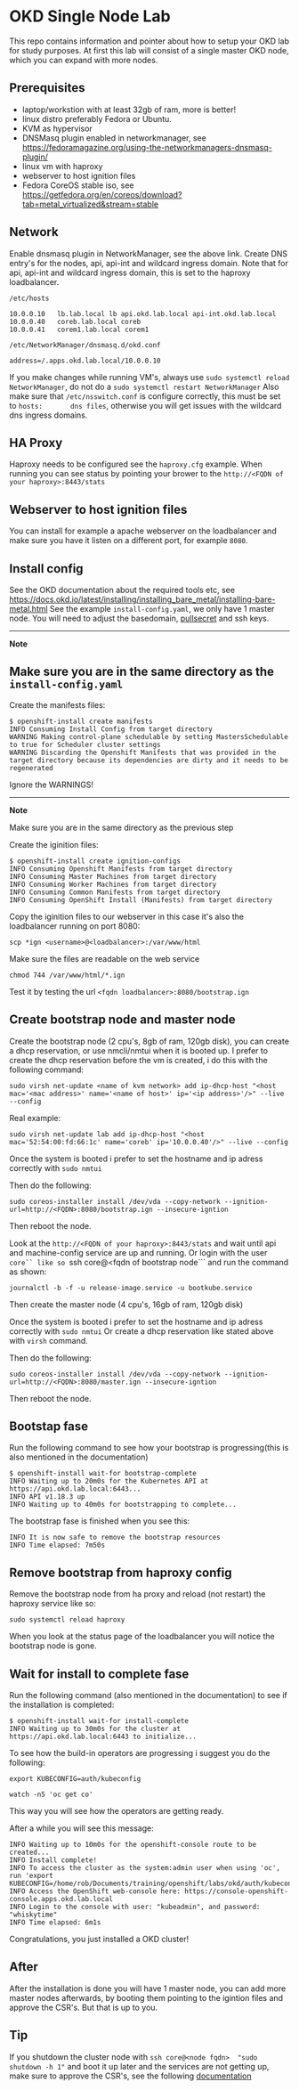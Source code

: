 # OKD Single Node Lab

This repo contains information and pointer about how to setup your OKD lab for study purposes.
At first this lab will consist of a single master OKD node, which you can expand with more nodes.

## Prerequisites
- laptop/workstion with at least 32gb of ram, more is better!
- linux distro preferably Fedora or Ubuntu.
- KVM as hypervisor
- DNSMasq plugin enabled in networkmanager, see https://fedoramagazine.org/using-the-networkmanagers-dnsmasq-plugin/
- linux vm with haproxy
- webserver to host ignition files
- Fedora CoreOS stable iso, see https://getfedora.org/en/coreos/download?tab=metal_virtualized&stream=stable

##  Network
Enable dnsmasq plugin in NetworkManager, see the above link.
Create DNS entry's for the nodes, api, api-int and wildcard ingress domain. Note that for api, api-int and wildcard ingress domain, this is set to the haproxy loadbalancer.


```/etc/hosts```

```
10.0.0.10   lb.lab.local lb api.okd.lab.local api-int.okd.lab.local
10.0.0.40   coreb.lab.local coreb
10.0.0.41   corem1.lab.local corem1
```

```/etc/NetworkManager/dnsmasq.d/okd.conf```

```
address=/.apps.okd.lab.local/10.0.0.10
```

If you make changes while running VM's, always use ```sudo systemctl reload NetworkManager```, do not do a ```sudo systemctl restart NetworkManager```
Also make sure that ```/etc/nsswitch.conf``` is configure correctly, this must be set to ```hosts:       dns files```, otherwise you will get issues with the wildcard dns ingress domains.

## HA Proxy
Haproxy needs to be configured see the ```haproxy.cfg``` example. When running you can see status by pointing your brower to the ```http://<FQDN of your haproxy>:8443/stats``` 




## Webserver to host ignition files
You can install for example a apache webserver on the loadbalancer and make sure you have it listen on a different port, for example ```8080```.


## Install config
See the OKD documentation about the required tools etc, see https://docs.okd.io/latest/installing/installing_bare_metal/installing-bare-metal.html
See the example ```install-config.yaml```, we only have 1 master node. You will need to adjust the basedomain, [pullsecret](https://cloud.redhat.com/openshift/install/pull-secret) and ssh keys.

---
**Note**

Make sure you are in the same directory as the ```install-config.yaml```
---


Create the manifests files:
```
$ openshift-install create manifests
INFO Consuming Install Config from target directory 
WARNING Making control-plane schedulable by setting MastersSchedulable to true for Scheduler cluster settings 
WARNING Discarding the Openshift Manifests that was provided in the target directory because its dependencies are dirty and it needs to be regenerated 
```

Ignore the WARNINGS!

---
**Note**

Make sure you are in the same directory as the previous step

Create the iginition files:
```
$ openshift-install create ignition-configs
INFO Consuming Openshift Manifests from target directory 
INFO Consuming Master Machines from target directory 
INFO Consuming Worker Machines from target directory 
INFO Consuming Common Manifests from target directory 
INFO Consuming OpenShift Install (Manifests) from target directory 
```

Copy the iginition files to our webserver in this case it's also the loadbalancer running on port 8080:

```
scp *ign <username>@<loadbalancer>:/var/www/html
```

Make sure the files are readable on the web service

```
chmod 744 /var/www/html/*.ign
```

Test it by testing the url ```<fqdn loadbalancer>:8080/bootstrap.ign``` 


## Create bootstrap node and master node
Create the bootstrap node (2 cpu's, 8gb of ram, 120gb disk), you can create a dhcp reservation, or use nmcli/nmtui when it is booted up.
I prefer to create the dhcp reservation before the vm is created, i do this with the following command:

```
sudo virsh net-update <name of kvm network> add ip-dhcp-host "<host mac='<mac address>' name='<name of host>' ip='<ip address>'/>" --live --config
```

Real example:

```
sudo virsh net-update lab add ip-dhcp-host "<host mac='52:54:00:fd:66:1c' name='coreb' ip='10.0.0.40'/>" --live --config
```

Once the system is booted i prefer to set the hostname and ip adress correctly with ```sudo nmtui```

Then do the following:

```
sudo coreos-installer install /dev/vda --copy-network --ignition-url=http://<FQDN>:8080/bootstrap.ign --insecure-igntion
```

Then reboot the node.

Look at the ```http://<FQDN of your haproxy>:8443/stats``` and wait until api and machine-config service are up and running.
Or login with the user ```core`` like so ```ssh core@<fqdn of bootstrap node``` and run the command as shown:

```
journalctl -b -f -u release-image.service -u bootkube.service
```


Then create the master node (4 cpu's, 16gb of ram, 120gb disk)

Once the system is booted i prefer to set the hostname and ip adress correctly with ```sudo nmtui```
Or create a dhcp reservation like stated above with ```virsh``` command.

Then do the following:

```
sudo coreos-installer install /dev/vda --copy-network --ignition-url=http://<FQDN>:8080/master.ign --insecure-igntion
```

Then reboot the node.


## Bootstap fase

Run the following command to see how your bootstrap is progressing(this is also mentioned in the documentation)

```
$ openshift-install wait-for bootstrap-complete
INFO Waiting up to 20m0s for the Kubernetes API at https://api.okd.lab.local:6443... 
INFO API v1.18.3 up                               
INFO Waiting up to 40m0s for bootstrapping to complete... 
```

The bootstrap fase is finished when you see this:

```
INFO It is now safe to remove the bootstrap resources 
INFO Time elapsed: 7m50s                          
```

## Remove bootstrap from haproxy config
Remove the bootstrap node from ha proxy and reload (not restart) the haproxy service like so:

```
sudo systemctl reload haproxy
```

When you look at the status page of the loadbalancer you will notice the bootstrap node is gone.

## Wait for install to complete fase
Run the following command (also mentioned in the documentation) to see if the installation is completed:

```
$ openshift-install wait-for install-complete
INFO Waiting up to 30m0s for the cluster at https://api.okd.lab.local:6443 to initialize...
```

To see how the build-in operators are progressing i suggest you do the following:

```
export KUBECONFIG=auth/kubeconfig
```

```
watch -n5 'oc get co'
```

This way you will see how the operators are getting ready.

After a while you will see this message:
```
INFO Waiting up to 10m0s for the openshift-console route to be created... 
INFO Install complete!                            
INFO To access the cluster as the system:admin user when using 'oc', run 'export KUBECONFIG=/home/rob/Documents/training/openshift/labs/okd/auth/kubeconfig' 
INFO Access the OpenShift web-console here: https://console-openshift-console.apps.okd.lab.local 
INFO Login to the console with user: "kubeadmin", and password: "whiskytime" 
INFO Time elapsed: 6m1s                           
```

Congratulations, you just installed a OKD cluster!

## After
After the installation is done you will have 1 master node, you can add more master nodes afterwards, by booting them pointing to the igintion files and approve the CSR's.
But that is up to you.

## Tip
If you shutdown the cluster node with ```ssh core@<node fqdn>  "sudo shutdown -h 1"``` and boot it up later and the services are not getting up, make sure to approve the CSR's, see the following [documentation](https://docs.openshift.com/container-platform/4.6/backup_and_restore/graceful-cluster-restart.html)
